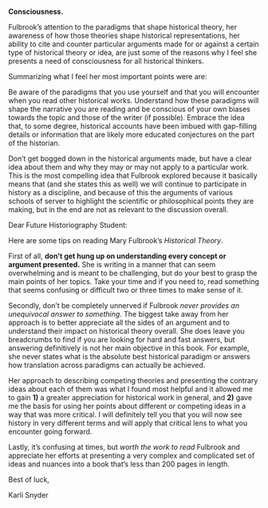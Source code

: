 **Consciousness.**  

Fulbrook’s attention to the paradigms that shape historical theory, her awareness of how those theories shape historical representations, her ability to cite and counter particular arguments made for or against a certain type of historical theory or idea, are just some of the reasons why I feel she presents a need of consciousness for all historical thinkers.

Summarizing what I feel her most important points were are:

Be aware of the paradigms that you use yourself and that you will encounter when you read other historical works.  Understand how these paradigms will shape the narrative you are reading and be conscious of your own biases towards the topic and those of the writer (if possible).  Embrace the idea that, to some degree, historical accounts have been imbued with gap-filling details or information that are likely more educated conjectures on the part of the historian. 

Don’t get bogged down in the historical arguments made, but have a clear idea about them and why they may or may not apply to a particular work.  This is the most compelling idea that Fulbrook explored because it basically means that (and she states this as well) we will continue to participate in history as a discipline, and because of this the arguments of various schools of server to highlight the scientific or philosophical points they are making, but in the end are not as relevant to the discussion overall.




Dear Future Historiography Student:

Here are some tips on reading Mary Fulbrook’s *Historical Theory*.

First of all, **don’t get hung up on understanding every concept or argument presented.**  She is writing in a manner that can seem overwhelming and is meant to be challenging, but do your best to grasp the main points of her topics.  Take your time and if you need to, read something that seems confusing or difficult two or three times to make sense of it.  

Secondly, don’t be completely unnerved if Fulbrook *never provides an unequivocal answer to something*.  The biggest take away from her approach is to better appreciate all the sides of an argument and to understand their impact on historical theory overall.  She does leave you breadcrumbs to find if you are looking for hard and fast answers, but answering definitively is not her main objective in this book.  For example, she never states what is the absolute best historical paradigm or answers how translation across paradigms can actually be achieved.

Her approach to describing competing theories and presenting the contrary ideas about each of them was what I found most helpful and it allowed me to gain **1)** a greater appreciation for historical work in general, and **2)** gave me the basis for using her points about different or competing ideas in a way that was more critical.  I will definitely tell you that you will now see history in very different terms and will apply that critical lens to what you encounter going forward.

Lastly, it’s confusing at times, but *worth the work to read* Fulbrook and appreciate her efforts at presenting a very complex and complicated set of ideas and nuances into a book that’s less than 200 pages in length.

Best of luck,

Karli Snyder
